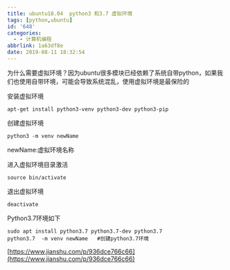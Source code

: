 ```yaml
---
title: ubuntu18.04  python3 和3.7 虚拟环境
tags: [python,ubuntu]
id: '648'
categories:
  - - 计算机编程
abbrlink: 1a63df8e
date: 2019-08-11 18:32:54
---
```


为什么需要虚拟环境？因为ubuntu很多模块已经依赖了系统自带python，如果我们也使用自带环境，可能会导致系统混乱，使用虚拟环境是最保险的

安装虚拟环境

```
apt-get install python3-venv python3-dev python3-pip
```

创建虚拟环境

```
python3 -m venv newName
```

newName:虚拟环境名称

进入虚拟环境目录激活

```
source bin/activate 
```

退出虚拟环境

```
deactivate
```

Python3.7环境如下

```
sudo apt install python3.7 python3.7-dev python3.7 
python3.7  -m venv newName   #创建python3.7环境
```

[https://www.jianshu.com/p/936dce766c66](https://www.jianshu.com/p/936dce766c66)